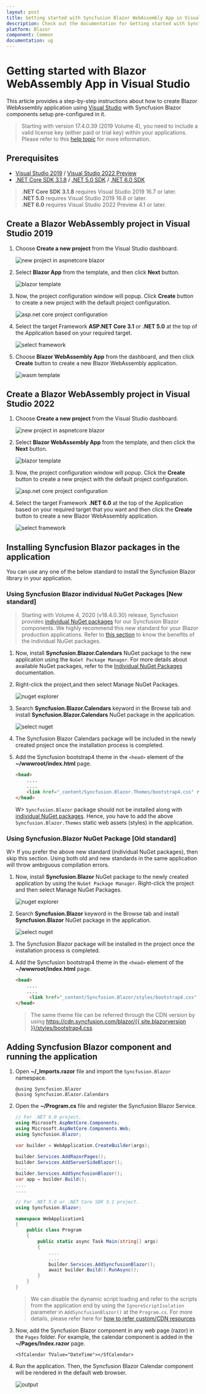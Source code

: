 ```yaml
---
layout: post
title: Getting started with Syncfusion Blazor WebAssembly App in Visual Studio
description: Check out the documentation for Getting started with Syncfusion Blazor, its elements, features, and more.
platform: Blazor
component: Common
documentation: ug
---
```


<!-- markdownlint-disable MD024 -->

# Getting started with Blazor WebAssembly App in Visual Studio

This article provides a step-by-step instructions about how to create Blazor WebAssembly application using [Visual Studio](https://visualstudio.microsoft.com/vs/) with Syncfusion Blazor components setup pre-configured in it.

> Starting with version 17.4.0.39 (2019 Volume 4), you need to include a valid license key (either paid or trial key) within your applications. Please refer to this [help topic](https://help.syncfusion.com/common/essential-studio/licensing/license-key#blazor) for more information.

## Prerequisites

* [Visual Studio 2019](https://visualstudio.microsoft.com/vs/) / [Visual Studio 2022 Preview](https://visualstudio.microsoft.com/vs/preview)
* [.NET Core SDK 3.1.8](https://dotnet.microsoft.com/download/dotnet/3.1) / [.NET 5.0 SDK](https://dotnet.microsoft.com/download/dotnet/5.0) / [.NET 6.0 SDK](https://dotnet.microsoft.com/download/dotnet/6.0)

> **.NET Core SDK 3.1.8** requires Visual Studio 2019 16.7 or later. <br /> **.NET 5.0** requires Visual Studio 2019 16.8 or later. <br /> **.NET 6.0** requires Visual Studio 2022 Preview 4.1 or later.

## Create a Blazor WebAssembly project in Visual Studio 2019

1. Choose **Create a new project** from the Visual Studio dashboard.

    ![new project in aspnetcore blazor](images/new-project.png)

2. Select **Blazor App** from the template, and then click **Next** button.

    ![blazor template](images/blazor-template.png)

3. Now, the project configuration window will popup. Click **Create** button to create a new project with the default project configuration.

    ![asp.net core project configuration](images/project-configuration.png)

4. Select the target Framework **ASP.NET Core 3.1** or **.NET 5.0** at the top of the Application based on your required target.

     ![select framework](images/blazor-select-template.png)

5. Choose **Blazor WebAssembly App** from the dashboard, and then click **Create** button to create a new Blazor WebAssembly application.

    ![wasm template](images/blazor-client-template.png)

## Create a Blazor WebAssembly project in Visual Studio 2022

1. Choose **Create a new project** from the Visual Studio dashboard.

    ![new project in aspnetcore blazor](images/VS2022/new-project-2022.png)

2. Select **Blazor WebAssembly App** from the template, and then click the **Next** button.

    ![blazor template](images/VS2022/blazor-template-wasm-2022.png)

3. Now, the project configuration window will popup. Click the **Create** button to create a new project with the default project configuration.

    ![asp.net core project configuration](images/VS2022/project-configuration-wasm-2022.png)

4. Select the target Framework **.NET 6.0** at the top of the Application based on your required target that you want and then click the **Create** button to create a new Blazor WebAssembly application.

    ![select framework](images/VS2022/blazor-select-template-wasm-2022.png)

## Installing Syncfusion Blazor packages in the application

You can use any one of the below standard to install the Syncfusion Blazor library in your application.

### Using Syncfusion Blazor individual NuGet Packages [New standard]

> Starting with Volume 4, 2020 (v18.4.0.30) release, Syncfusion provides [individual NuGet packages](https://blazor.syncfusion.com/documentation/nuget-packages/) for our Syncfusion Blazor components. We highly recommend this new standard for your Blazor production applications. Refer to [this section](https://blazor.syncfusion.com/documentation/nuget-packages/#benefits-of-using-individual-nuget-packages) to know the benefits of the individual NuGet packages.

1. Now, install **Syncfusion.Blazor.Calendars** NuGet package to the new application using the `NuGet Package Manager`. For more details about available NuGet packages, refer to the [Individual NuGet Packages](https://blazor.syncfusion.com/documentation/nuget-packages/) documentation.

2. Right-click the project,and then select Manage NuGet Packages.

    ![nuget explorer](images/nuget-explorer.png)

3. Search **Syncfusion.Blazor.Calendars** keyword in the Browse tab and install **Syncfusion.Blazor.Calendars** NuGet package in the application.

    ![select nuget](images/individual-nuget.png)

4. The Syncfusion Blazor Calendars package will be included in the newly created project once the installation process is completed.

5. Add the Syncfusion bootstrap4 theme in the `<head>` element of the **~/wwwroot/index.html** page.

    ```html
    <head>
        ....
        ....
        <link href="_content/Syncfusion.Blazor.Themes/bootstrap4.css" rel="stylesheet" />
    </head>
    ```

    W> `Syncfusion.Blazor` package should not be installed along with [individual NuGet packages](https://blazor.syncfusion.com/documentation/nuget-packages/). Hence, you have to add the above `Syncfusion.Blazor.Themes` static web assets (styles) in the application.

### Using Syncfusion.Blazor NuGet Package [Old standard]

W> If you prefer the above new standard (individual NuGet packages), then skip this section. Using both old and new standards in the same application will throw ambiguous compilation errors.

1. Now, install **Syncfusion.Blazor** NuGet package to the newly created application by using the `NuGet Package Manager`. Right-click the project and then select Manage NuGet Packages.

    ![nuget explorer](images/nuget-explorer.png)

2. Search **Syncfusion.Blazor** keyword in the Browse tab and install **Syncfusion.Blazor** NuGet package in the application.

    ![select nuget](images/select-nuget.png)

3. The Syncfusion Blazor package will be installed in the project once the installation process is completed.

4. Add the Syncfusion bootstrap4 theme in the `<head>` element of the **~/wwwroot/index.html** page.

    ```html
    <head>
        ....
        ....
         <link href="_content/Syncfusion.Blazor/styles/bootstrap4.css" rel="stylesheet" />
    </head>
    ```

    > The same theme file can be referred through the CDN version by using [https://cdn.syncfusion.com/blazor/{{ site.blazorversion }}/styles/bootstrap4.css](https://cdn.syncfusion.com/blazor/19.2.46/styles/bootstrap4.css).

## Adding Syncfusion Blazor component and running the application

1. Open **~/_Imports.razor** file and import the `Syncfusion.Blazor` namespace.

    ```cshtml
    @using Syncfusion.Blazor
    @using Syncfusion.Blazor.Calendars
    ```

2. Open the **~/Program.cs** file and register the Syncfusion Blazor Service.

    ```c#
    // For .NET 6.0 project.
    using Microsoft.AspNetCore.Components;
    using Microsoft.AspNetCore.Components.Web;
    using Syncfusion.Blazor;

    var builder = WebApplication.CreateBuilder(args);

    builder.Services.AddRazorPages();
    builder.Services.AddServerSideBlazor();
    ....
    builder.Services.AddSyncfusionBlazor();
    var app = builder.Build();
    ....
    ....

    // For .NET 5.0 or .NET Core SDK 3.1 project.
    using Syncfusion.Blazor;

    namespace WebApplication1
    {
        public class Program
        {
            public static async Task Main(string[] args)
            {
                ....
                ....
                builder.Services.AddSyncfusionBlazor();
                await builder.Build().RunAsync();
            }
        }
    }
    ```

    > We can disable the dynamic script loading and refer to the scripts from the application end by using the `IgnoreScriptIsolation` parameter in `AddSyncfusionBlazor()` at the `Program.cs`. For more details, please refer here for [how to refer custom/CDN resources](../common/custom-resource-generator/#how-to-use-custom-resources-in-the-blazor-application).

3. Now, add the Syncfusion Blazor component in any web page (razor) in the `Pages` folder. For example, the calendar component is added in the **~/Pages/Index.razor** page.

    ```cshtml
    <SfCalendar TValue="DateTime"></SfCalendar>
    ```

4. Run the application. Then, the Syncfusion Blazor Calendar component will be rendered in the default web browser.

    ![output](images/browser-output.png)

